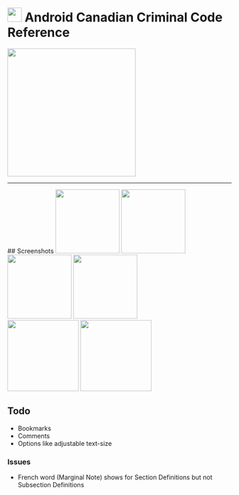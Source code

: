 # <img src="https://github.com/simplegr33n/android-reference-criminal-code/blob/master/screenshots/logos/logo2.png" width="32"> Android Canadian Criminal Code Reference 

[<img src="https://play.google.com/intl/en_us/badges/images/generic/en_badge_web_generic.png" width="288">](https://play.google.com/store/apps/details?id=ca.ggolda.reference_criminal_code)

<hr>
## Screenshots

<img src="https://github.com/simplegr33n/android-reference-criminal-code/blob/master/screenshots/phone0005.jpg" width="144">
<img src="https://github.com/simplegr33n/android-reference-criminal-code/blob/master/screenshots/phone0008.jpg" width="144">
<img src="https://github.com/simplegr33n/android-reference-criminal-code/blob/master/screenshots/phone0007.jpg" width="144">
<img src="https://github.com/simplegr33n/android-reference-criminal-code/blob/master/screenshots/phone0006.jpg" width="144">

<br>

<img src="https://github.com/simplegr33n/android-reference-criminal-code/blob/master/screenshots/tablet0004.jpg" width="160">
<img src="https://github.com/simplegr33n/android-reference-criminal-code/blob/master/screenshots/tablet0003.jpg" width="160">

## Todo
* Bookmarks
* Comments
* Options like adjustable text-size

### Issues
* French word (Marginal Note) shows for Section Definitions but not Subsection Definitions







